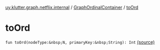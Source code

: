 [uy.klutter.graph.netflix.internal](../index.md) / [GraphOrdinalContainer](index.md) / [toOrd](.)


# toOrd

`fun toOrd(nodeType:&nbsp;N, primaryKey:&nbsp;String): Int` [(source)](https://github.com/kohesive/klutter/blob/master/netflix-graph-jdk6/src/main/kotlin/uy/klutter/graph/netflix/internal/Ordinals.kt#L27)


